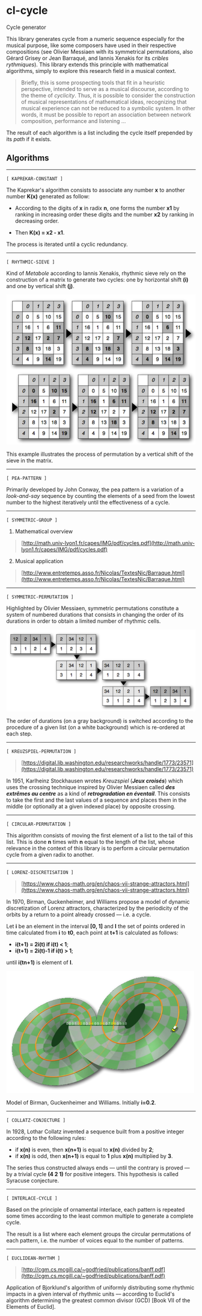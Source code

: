 # cl-cycle

Cycle generator

This library generates cycle from a numeric sequence especially for the musical purpose, like some composers have used in their respective compositions (see Olivier Messiaen with its symmetrical permutations, also Gérard Grisey or Jean Barraqué, and Iannis Xenakis for its _cribles rythmiques_).
This library extends this principle with mathematical algorithms, simply to explore this research field in a musical context.

> Briefly, this is some prospecting tools that fit in a heuristic perspective, intended to serve as a musical discourse, according to the theme of _cyclicity_.
Thus, it is possible to consider the construction of musical representations of mathematical ideas, recognizing that musical experience can not be reduced to a symbolic system.
In other words, it must be possible to report an association between network composition, performance and listening ...


The result of each algorithm is a list including the cycle itself prepended by its _path_ if it exists.

## Algorithms

- - - -

`[ KAPREKAR-CONSTANT ]`

The Kaprekar's algorithm consists to associate any number __x__ to another number __K(x)__ generated as follow:

- According to the digits of __x__ in radix __n__, one forms the number __x1__ by ranking in increasing order these digits and the number __x2__ by ranking in decreasing order.

- Then __K(x) = x2 - x1__.

The process is iterated until a cyclic redundancy.

- - - -

`[ RHYTHMIC-SIEVE ]`

Kind of _Metabole_ according to Iannis Xenakis, rhythmic sieve rely on the construction of a matrix to generate two cycles: one by horizontal shift __(i)__ and one by vertical shift __(j)__.

![](img/img2.png)

This example illustrates the process of permutation by a vertical shift of the sieve in the matrix.

- - - -

`[ PEA-PATTERN ]`

Primarily developed by John Conway, the pea pattern is a variation of a _look-and-say_ sequence by counting the elements of a seed from the lowest number to the highest iteratively until the effectiveness of a cycle.

- - - -

`[ SYMMETRIC-GROUP ]`

1. Mathematical overview
>[http://math.univ-lyon1.fr/capes/IMG/pdf/cycles.pdf](http://math.univ-lyon1.fr/capes/IMG/pdf/cycles.pdf)

2. Musical application
>[http://www.entretemps.asso.fr/Nicolas/TextesNic/Barraque.html](http://www.entretemps.asso.fr/Nicolas/TextesNic/Barraque.html)

- - - -

`[ SYMMETRIC-PERMUTATION ]`

Highlighted by Olivier Messiaen, symmetric permutations constitute a system of numbered durations that consists in changing the order of its durations in order to obtain a limited number of rhythmic cells.

![](img/img1.png)

The order of durations (on a gray background) is switched according to the procedure of a given list (on a white background) which is re-ordered at each step.

- - - -

`[ KREUZSPIEL-PERMUTATION ]`

>[https://digital.lib.washington.edu/researchworks/handle/1773/23571](https://digital.lib.washington.edu/researchworks/handle/1773/23571)

In 1951, Karlheinz Stockhausen wrotes _Kreuzspiel_ (***Jeux croisés***) which uses the crossing technique inspired by Olivier Messiaen called ***des extrêmes au centre*** as a kind of ***retrogradation en éventail***. This consists to take the first and the last values of a sequence and places them in the middle (or optionally at a given indexed place) by opposite crossing.

- - - -

`[ CIRCULAR-PERMUTATION ]`

This algorithm consists of moving the first element of a list to the tail of this list. This is done __n__ times with __n__ equal to the length of the list, whose relevance in the context of this library is to perform a circular permutation cycle from a given radix to another.

- - - -

`[ LORENZ-DISCRETISATION ]`

>[https://www.chaos-math.org/en/chaos-vii-strange-attractors.html](https://www.chaos-math.org/en/chaos-vii-strange-attractors.html)

In 1970, Birman, Guckenheimer, and Williams propose a model of dynamic discretization of Lorenz attractors, characterized by the periodicity of the orbits by a return to a point already crossed –– i.e. a cycle.

Let __i__ be an element in the interval __[0, 1]__ and __I__ the set of points ordered in time calculated from __i__ to __t0__, each point at __t+1__ is calculated as follows:

- __i(t+1) = 2i(t) if i(t) < 1__;
- __i(t+1) = 2i(t)-1 if i(t) > 1__;

until __i(tn+1)__ is element of __I__.

![](img/img3.png)

Model of Birman, Guckenheimer and Williams. Initially __i=0.2__.

- - - -

`[ COLLATZ-CONJECTURE ]`

In 1928, Lothar Collatz invented a sequence built from a positive integer according to the following rules:

- if __x(n)__ is even, then __x(n+1)__ is equal to __x(n)__ divided by __2__;
- if __x(n)__ is odd, then __x(n+1)__ is equal to __1__ plus __x(n)__ multiplied by __3__.

The series thus constructed always ends –– until the contrary is proved –– by a trivial cycle __(4 2 1)__ for positive integers. This hypothesis is called Syracuse conjecture.

- - - -

`[ INTERLACE-CYCLE ]`

Based on the principle of ornamental interlace, each pattern is repeated some times according to the least common multiple to generate a complete cycle.

The result is a list where each element groups the circular permutations of each pattern, i.e. the number of voices equal to the number of patterns.

- - - -

`[ EUCLIDEAN-RHYTHM ]`

>[http://cgm.cs.mcgill.ca/~godfried/publications/banff.pdf](http://cgm.cs.mcgill.ca/~godfried/publications/banff.pdf)

Application of Bjorklund's algorithm of uniformly distributing some rhythmic impacts in a given interval of rhythmic units –– according to Euclid's algorithm determining the greatest common divisor (GCD) [Book VII of the Elements of Euclid].

